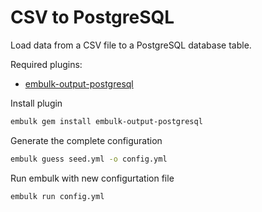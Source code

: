 # CSV to PostgreSQL

Load data from a CSV file to a PostgreSQL database table.  

Required plugins:

- [embulk-output-postgresql]

Install plugin

```sh
embulk gem install embulk-output-postgresql
```

Generate the complete configuration

```sh
embulk guess seed.yml -o config.yml
```

Run embulk with new configurtation file

```sh
embulk run config.yml
```

<!-- Links -->
[embulk-output-postgresql]: https://github.com/embulk/embulk-output-jdbc/tree/master/embulk-output-postgresql
